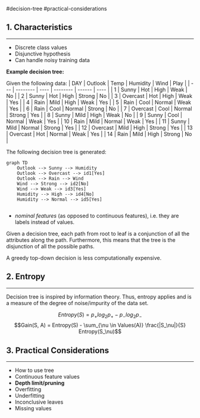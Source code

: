 #decision-tree #practical-considerations

## 1.  Characteristics
---
- Discrete class values
- Disjunctive hypothesis
- Can handle noisy training data

**Example decision tree:**

Given the following data:
| DAY | Outlook  | Temp | Humidity | Wind   | Play |
| --- | -------- | ---- | -------- | ------ | ---- |
| 1   | Sunny    | Hot  | High     | Weak   | No   |
| 2   | Sunny    | Hot  | High     | Strong | No   |
| 3   | Overcast | Hot  | High     | Weak   | Yes  |
| 4   | Rain     | Mild | High     | Weak   | Yes  |
| 5   | Rain     | Cool | Normal   | Weak   | Yes  |
| 6   | Rain     | Cool | Normal   | Strong | No   |
| 7   | Overcast | Cool | Normal   | Strong | Yes  |
| 8   | Sunny    | Mild | High     | Weak   | No   |
| 9   | Sunny    | Cool | Normal   | Weak   | Yes  |
| 10  | Rain     | Mild | Normal   | Weak   | Yes  |
| 11  | Sunny    | Mild | Normal   | Strong | Yes  |
| 12  | Overcast | Mild | High     | Strong | Yes  |
| 13  | Overcast | Hot  | Normal   | Weak   | Yes  |
| 14  | Rain     | Mild | High     | Strong | No   |

The following decision tree is generated:

```mermaid
graph TD
	Outlook --> Sunny --> Humidity
	Outlook --> Overcast --> id1[Yes]
	Outlook --> Rain --> Wind
	Wind --> Strong --> id2[No]
	Wind --> Weak --> id3[Yes]
	Humidity --> High --> id4[No]
	Humidity --> Normal --> id5[Yes]
	
```

- *nominal features* (as opposed to continuous features), i.e. they are labels instead of values.

Given a decision tree, each path from root to leaf is a conjunction of all the attributes along the path.  Furthermore, this means that the tree is the disjunction of all the possible paths.

A greedy top-down decision is less computationally expensive.

## 2. Entropy
---
Decision tree is inspired by information theory.  Thus, entropy applies and is a measure of the degree of noise/impurity of the data set.

$$Entropy(S) = p_{+}log_2p_{+} - p_{-}log_2p_{-}$$
$$Gain(S, A) = Entropy(S) - \sum_{\nu \in Values(A)} \frac{|S_\nu|}{S} Entropy(S_\nu)$$

## 3. Practical Considerations
---
- How to use tree
- Continuous feature values
- **Depth limit/pruning**
- Overfitting
- Underfitting
- Inconclusive leaves
- Missing values